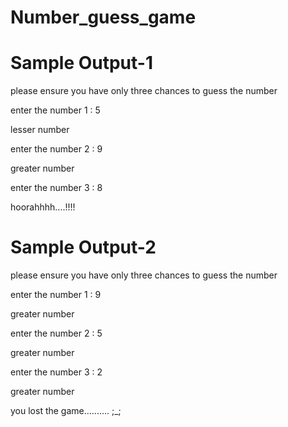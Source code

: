 # Number_guess_game
# Sample Output-1

please ensure you have only three chances to guess the number

enter the number 1 : 5

lesser number

enter the number 2 : 9

greater number

enter the number 3 : 8

hoorahhhh....!!!!

# Sample Output-2

please ensure you have only three chances to guess the number

enter the number 1 : 9

greater number

enter the number 2 : 5

greater number

enter the number 3 : 2

greater number

you lost the game.......... ;_;
